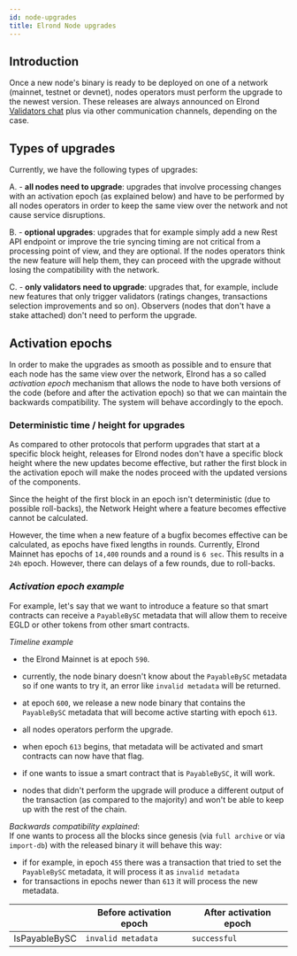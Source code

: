```yaml
---
id: node-upgrades
title: Elrond Node upgrades
---
```


## **Introduction**

Once a new node's binary is ready to be deployed on one of a network (mainnet, testnet or devnet), nodes operators must 
perform the upgrade to the newest version. These releases are always announced on Elrond [Validators chat](https://t.me/ElrondValidators) 
plus via other communication channels, depending on the case. 

## **Types of upgrades**

Currently, we have the following types of upgrades:

A. - **all nodes need to upgrade**:  upgrades that involve processing changes with an activation epoch (as explained below) 
and have to be performed by all nodes operators in order to keep the same view over the network and not cause service disruptions.

B. - **optional upgrades**: upgrades that for example simply add a new Rest API endpoint or improve the trie syncing timing 
are not critical from a processing point of view, and they are optional. If the nodes operators think the new feature will help them,
they can proceed with the upgrade without losing the compatibility with the network.

C. - **only validators need to upgrade**: upgrades that, for example, include new features that only trigger validators (ratings changes, 
transactions selection improvements and so on). Observers (nodes that don't have a stake attached) don't need to perform the upgrade.

## **Activation epochs**

In order to make the upgrades as smooth as possible and to ensure that each node has the same view over the network, 
Elrond has a so called *activation epoch* mechanism that allows the node to have both versions of the code (before and 
after the activation epoch) so that we can maintain the backwards compatibility. The system will behave accordingly to 
the epoch.

### **Deterministic time / height for upgrades**

As compared to other protocols that perform upgrades that start at a specific block height, releases for Elrond nodes
don't have a specific block height where the new updates become effective, but rather the first block in the 
activation epoch will make the nodes proceed with the updated versions of the components.

Since the height of the first block in an epoch isn't deterministic (due to possible roll-backs), the Network Height
where a feature becomes effective cannot be calculated.

However, the time when a new feature of a bugfix becomes effective can be calculated, as epochs have fixed lengths in rounds.
Currently, Elrond Mainnet has epochs of `14,400` rounds and a round is `6 sec`. This results in a `24h` epoch. However,
there can delays of a few rounds, due to roll-backs.

### *Activation epoch example*

For example, let's say that we want to introduce a feature so that smart contracts can receive a `PayableBySC` metadata that
will allow them to receive EGLD or other tokens from other smart contracts. 

*Timeline example*
- the Elrond Mainnet is at epoch `590`.
- currently, the node binary doesn't know about the `PayableBySC` metadata so if one wants to try it, an error like `invalid metadata` 
will be returned.
- at epoch `600`, we release a new node binary that contains the `PayableBySC` metadata that will become active starting with epoch `613`.
- all nodes operators perform the upgrade.
- when epoch `613` begins, that metadata will be activated and smart contracts can now have that flag.
- if one wants to issue a smart contract that is `PayableBySC`, it will work.

- nodes that didn't perform the upgrade will produce a different output of the transaction (as compared to the majority)
and won't be able to keep up with the rest of the chain.

*Backwards compatibility explained*:  
If one wants to process all the blocks since genesis (via `full archive` or via `import-db`) with the released binary
it will behave this way: 
- if for example, in epoch `455` there was a transaction that tried to set the `PayableBySC` metadata, it will process it 
as `invalid metadata`
- for transactions in epochs newer than `613` it will process the new metadata.

|                 | Before activation epoch | After activation epoch |
| --------------- | ----------------------- | ---------------------- |
| IsPayableBySC   | `invalid metadata`      |   `successful`         |


